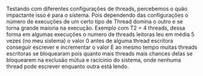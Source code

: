 Testando com diferentes configurações de threads, percebemos o quão impactante isso é para o sistema.
Pois dependendo das configurações o número de execuções de um certo tipo de Thread domina o outro e se torna grande maioria na execução.
Exemplo com T2 = 4 threads, dessa forma em algumas execuções o numero de threads leitoras leu em média 5 vezes (no meu sistema) o valor 0 antes de alguma thread escritora conseguir escrever e incrementar o valor
E ao mesmo tempo muitas threads escritoras se bloquearam pois quanto mais threads mais chances delas se bloquearem na exclusão mútua e racícinio do sistema, onde nenhuma thread pode escrever enquanto outra está lendo.
